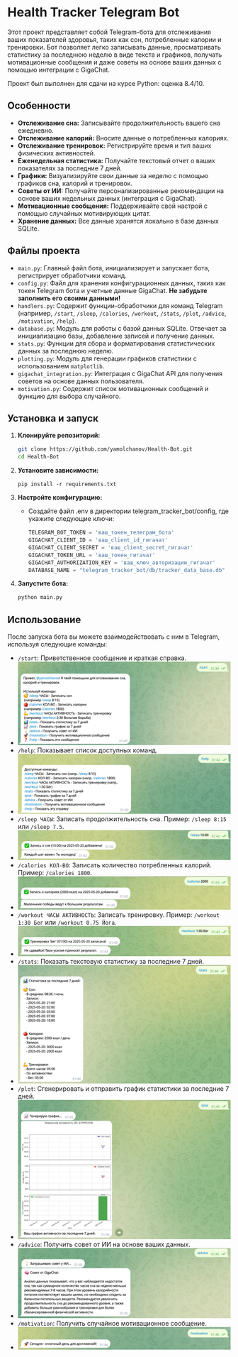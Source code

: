 # Health Tracker Telegram Bot

Этот проект представляет собой Telegram-бота для отслеживания ваших показателей здоровья, таких как сон, потребленные калории и тренировки. Бот позволяет легко записывать данные, просматривать статистику за последнюю неделю в виде текста и графиков, получать мотивационные сообщения и даже советы на основе ваших данных с помощью интеграции с GigaChat.

Проект был выполнен для сдачи на курсе Python: оценка 8.4/10.

## Особенности

* **Отслеживание сна:** Записывайте продолжительность вашего сна ежедневно.
* **Отслеживание калорий:** Вносите данные о потребленных калориях.
* **Отслеживание тренировок:** Регистрируйте время и тип ваших физических активностей.
* **Еженедельная статистика:** Получайте текстовый отчет о ваших показателях за последние 7 дней.
* **Графики:** Визуализируйте свои данные за неделю с помощью графиков сна, калорий и тренировок.
* **Советы от ИИ:** Получайте персонализированные рекомендации на основе ваших недельных данных (интеграция с GigaChat).
* **Мотивационные сообщения:** Поддерживайте свой настрой с помощью случайных мотивирующих цитат.
* **Хранение данных:** Все данные хранятся локально в базе данных SQLite.

## Файлы проекта

* `main.py`: Главный файл бота, инициализирует и запускает бота, регистрирует обработчики команд.
* `config.py`: Файл для хранения конфигурационных данных, таких как токен Telegram бота и учетные данные GigaChat. **Не забудьте заполнить его своими данными!**
* `handlers.py`: Содержит функции-обработчики для команд Telegram (например, `/start`, `/sleep`, `/calories`, `/workout`, `/stats`, `/plot`, `/advice`, `/motivation`, `/help`).
* `database.py`: Модуль для работы с базой данных SQLite. Отвечает за инициализацию базы, добавление записей и получение данных.
* `stats.py`: Функции для сбора и форматирования статистических данных за последнюю неделю.
* `plotting.py`: Модуль для генерации графиков статистики с использованием `matplotlib`.
* `gigachat_integration.py`: Интеграция с GigaChat API для получения советов на основе данных пользователя.
* `motivation.py`: Содержит список мотивационных сообщений и функцию для выбора случайного.

## Установка и запуск

1.  **Клонируйте репозиторий:**
    ```bash
    git clone https://github.com/yamolchanov/Health-Bot.git
    cd Health-Bot
    ```

2.  **Установите зависимости:**
    ```bashpe
    pip install -r requirements.txt
    ```

3.  **Настройте конфигурацию:**
    * Создайте файл .env в директории telegram_tracker_bot/config, где укажите следующие ключи:
        ```python
        TELEGRAM_BOT_TOKEN = 'ваш_токен_телеграм_бота'
        GIGACHAT_CLIENT_ID = 'ваш_client_id_гигачат'
        GIGACHAT_CLIENT_SECRET = 'ваш_client_secret_гигачат'
        GIGACHAT_TOKEN_URL = 'ваш_токен_гигачат'
        GIGACHAT_AUTHORIZATION_KEY = 'ваш_ключ_авторизации_гигачат'
        DATABASE_NAME = "telegram_tracker_bot/db/tracker_data_base.db"
        ```

4.  **Запустите бота:**
    ```bash
    python main.py
## Использование

После запуска бота вы можете взаимодействовать с ним в Telegram, используя следующие команды:
* `/start`: Приветственное сообщение и краткая справка.
* ![Пример сообщения /start](images/start.jpg)
* `/help`: Показывает список доступных команд.
* ![Пример сообщения /help](images/help.jpg)
* `/sleep ЧАСЫ`: Записать продолжительность сна. Пример: `/sleep 8:15` или `/sleep 7.5`.
* ![Пример сообщения /sleep](images/sleep.jpg)
* `/calories КОЛ-ВО`: Записать количество потребленных калорий. Пример: `/calories 1800`.
* ![Пример сообщения /calories](images/calories.jpg)
* `/workout ЧАСЫ АКТИВНОСТЬ`: Записать тренировку. Пример: `/workout 1:30 Бег` или `/workout 0.75 Йога`.
* ![Пример сообщения /workout](images/workout.jpg)
* `/stats`: Показать текстовую статистику за последние 7 дней.
* ![Пример сообщения /start](images/stats.jpg)
* `/plot`: Сгенерировать и отправить график статистики за последние 7 дней.
* ![Пример сообщения /plot](images/plot.jpg)
* `/advice`: Получить совет от ИИ на основе ваших данных.
* ![Пример сообщения /advice](images/advice.jpg)
* `/motivation`: Получить случайное мотивационное сообщение.
* ![Пример сообщения /motivation](images/motivation.jpg)
